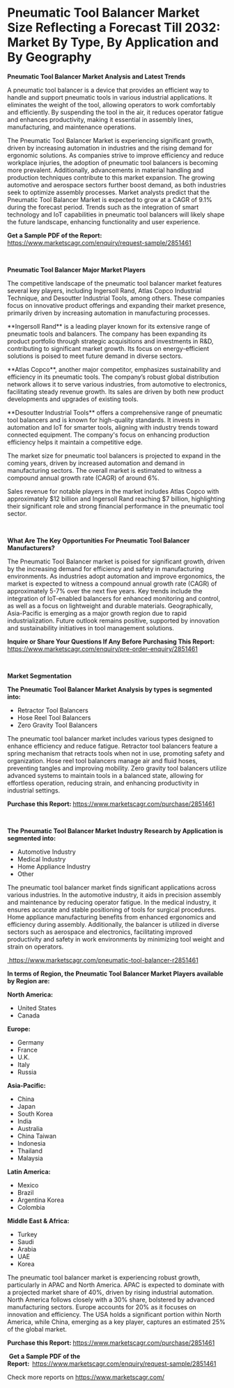 <p><h1>Pneumatic Tool Balancer Market Size Reflecting a Forecast Till 2032: Market By Type, By Application and By Geography</h1></p><p><strong>Pneumatic Tool Balancer Market Analysis and Latest Trends</strong></p>
<p><p>A pneumatic tool balancer is a device that provides an efficient way to handle and support pneumatic tools in various industrial applications. It eliminates the weight of the tool, allowing operators to work comfortably and efficiently. By suspending the tool in the air, it reduces operator fatigue and enhances productivity, making it essential in assembly lines, manufacturing, and maintenance operations.</p><p>The Pneumatic Tool Balancer Market is experiencing significant growth, driven by increasing automation in industries and the rising demand for ergonomic solutions. As companies strive to improve efficiency and reduce workplace injuries, the adoption of pneumatic tool balancers is becoming more prevalent. Additionally, advancements in material handling and production techniques contribute to this market expansion. The growing automotive and aerospace sectors further boost demand, as both industries seek to optimize assembly processes. Market analysts predict that the Pneumatic Tool Balancer Market is expected to grow at a CAGR of 9.1% during the forecast period. Trends such as the integration of smart technology and IoT capabilities in pneumatic tool balancers will likely shape the future landscape, enhancing functionality and user experience.</p></p>
<p><strong>Get a Sample PDF of the Report:&nbsp;</strong> <a href="https://www.marketscagr.com/enquiry/request-sample/2851461?utm_campaign=2452&utm_medium=2&utm_source=Github&utm_content=ia&utm_term=11032025&utm_id=pneumatic-tool-balancer">https://www.marketscagr.com/enquiry/request-sample/2851461</a></p>
<p>&nbsp;</p>
<p><strong>Pneumatic Tool Balancer Major Market Players</strong></p>
<p><p>The competitive landscape of the pneumatic tool balancer market features several key players, including Ingersoll Rand, Atlas Copco Industrial Technique, and Desoutter Industrial Tools, among others. These companies focus on innovative product offerings and expanding their market presence, primarily driven by increasing automation in manufacturing processes.</p><p>**Ingersoll Rand** is a leading player known for its extensive range of pneumatic tools and balancers. The company has been expanding its product portfolio through strategic acquisitions and investments in R&D, contributing to significant market growth. Its focus on energy-efficient solutions is poised to meet future demand in diverse sectors.</p><p>**Atlas Copco**, another major competitor, emphasizes sustainability and efficiency in its pneumatic tools. The company’s robust global distribution network allows it to serve various industries, from automotive to electronics, facilitating steady revenue growth. Its sales are driven by both new product developments and upgrades of existing tools.</p><p>**Desoutter Industrial Tools** offers a comprehensive range of pneumatic tool balancers and is known for high-quality standards. It invests in automation and IoT for smarter tools, aligning with industry trends toward connected equipment. The company's focus on enhancing production efficiency helps it maintain a competitive edge.</p><p>The market size for pneumatic tool balancers is projected to expand in the coming years, driven by increased automation and demand in manufacturing sectors. The overall market is estimated to witness a compound annual growth rate (CAGR) of around 6%. </p><p>Sales revenue for notable players in the market includes Atlas Copco with approximately $12 billion and Ingersoll Rand reaching $7 billion, highlighting their significant role and strong financial performance in the pneumatic tool sector.</p></p>
<p>&nbsp;</p>
<p><strong>What Are The Key Opportunities For Pneumatic Tool Balancer Manufacturers?</strong></p>
<p><p>The Pneumatic Tool Balancer market is poised for significant growth, driven by the increasing demand for efficiency and safety in manufacturing environments. As industries adopt automation and improve ergonomics, the market is expected to witness a compound annual growth rate (CAGR) of approximately 5-7% over the next five years. Key trends include the integration of IoT-enabled balancers for enhanced monitoring and control, as well as a focus on lightweight and durable materials. Geographically, Asia-Pacific is emerging as a major growth region due to rapid industrialization. Future outlook remains positive, supported by innovation and sustainability initiatives in tool management solutions.</p></p>
<p><strong>Inquire or Share Your Questions If Any Before Purchasing This Report:</strong> <a href="https://www.marketscagr.com/enquiry/pre-order-enquiry/2851461?utm_campaign=2452&utm_medium=2&utm_source=Github&utm_content=ia&utm_term=11032025&utm_id=pneumatic-tool-balancer">https://www.marketscagr.com/enquiry/pre-order-enquiry/2851461</a></p>
<p>&nbsp;</p>
<p><strong>Market Segmentation</strong></p>
<p><strong>The Pneumatic Tool Balancer Market Analysis by types is segmented into:</strong></p>
<p><ul><li>Retractor Tool Balancers</li><li>Hose Reel Tool Balancers</li><li>Zero Gravity Tool Balancers</li></ul></p>
<p><p>The pneumatic tool balancer market includes various types designed to enhance efficiency and reduce fatigue. Retractor tool balancers feature a spring mechanism that retracts tools when not in use, promoting safety and organization. Hose reel tool balancers manage air and fluid hoses, preventing tangles and improving mobility. Zero gravity tool balancers utilize advanced systems to maintain tools in a balanced state, allowing for effortless operation, reducing strain, and enhancing productivity in industrial settings.</p></p>
<p><strong>Purchase this Report:&nbsp;</strong><a href="https://www.marketscagr.com/purchase/2851461?utm_campaign=2452&utm_medium=2&utm_source=Github&utm_content=ia&utm_term=11032025&utm_id=pneumatic-tool-balancer">https://www.marketscagr.com/purchase/2851461</a></p>
<p>&nbsp;</p>
<p><strong>The Pneumatic Tool Balancer Market Industry Research by Application is segmented into:</strong></p>
<p><ul><li>Automotive Industry</li><li>Medical Industry</li><li>Home Appliance Industry</li><li>Other</li></ul></p>
<p><p>The pneumatic tool balancer market finds significant applications across various industries. In the automotive industry, it aids in precision assembly and maintenance by reducing operator fatigue. In the medical industry, it ensures accurate and stable positioning of tools for surgical procedures. Home appliance manufacturing benefits from enhanced ergonomics and efficiency during assembly. Additionally, the balancer is utilized in diverse sectors such as aerospace and electronics, facilitating improved productivity and safety in work environments by minimizing tool weight and strain on operators.</p></p>
<p><a href="https://www.marketscagr.com/pneumatic-tool-balancer-r2851461?utm_campaign=2452&utm_medium=2&utm_source=Github&utm_content=ia&utm_term=11032025&utm_id=pneumatic-tool-balancer">&nbsp;https://www.marketscagr.com/pneumatic-tool-balancer-r2851461</a></p>
<p><strong>In terms of Region, the Pneumatic Tool Balancer Market Players available by Region are:</strong></p>
<p>
    <p> <strong> North America: </strong>
        <ul>
            <li>United States</li>
            <li>Canada</li>
        </ul>
        </p> 
    <p> <strong> Europe: </strong>
        <ul>
            <li>Germany</li>
            <li>France</li>
            <li>U.K.</li>
            <li>Italy</li>
            <li>Russia</li>
        </ul>
        </p> 
    <p> <strong> Asia-Pacific: </strong>
        <ul>
            <li>China</li>
            <li>Japan</li>
            <li>South Korea</li>
            <li>India</li>
            <li>Australia</li>
            <li>China Taiwan</li>
            <li>Indonesia</li>
            <li>Thailand</li>
            <li>Malaysia</li>
        </ul>
        </p> 
    <p> <strong> Latin America: </strong>
        <ul>
            <li>Mexico</li>
            <li>Brazil</li>
            <li>Argentina Korea</li>
            <li>Colombia</li>
        </ul>
        </p> 
    <p> <strong> Middle East & Africa: </strong>
        <ul>
            <li>Turkey</li>
            <li>Saudi</li>
            <li>Arabia</li>
            <li>UAE</li>
            <li>Korea</li>
        </ul>
    </p>
    </p>
<p><p>The pneumatic tool balancer market is experiencing robust growth, particularly in APAC and North America. APAC is expected to dominate with a projected market share of 40%, driven by rising industrial automation. North America follows closely with a 30% share, bolstered by advanced manufacturing sectors. Europe accounts for 20% as it focuses on innovation and efficiency. The USA holds a significant portion within North America, while China, emerging as a key player, captures an estimated 25% of the global market.</p></p>
<p><strong>Purchase this Report: </strong><a href="https://www.marketscagr.com/purchase/2851461?utm_campaign=2452&utm_medium=2&utm_source=Github&utm_content=ia&utm_term=11032025&utm_id=pneumatic-tool-balancer">https://www.marketscagr.com/purchase/2851461</a></p>
<p>&nbsp;<strong>Get a Sample PDF of the Report:&nbsp;&nbsp;</strong><a href="https://www.marketscagr.com/enquiry/request-sample/2851461?utm_campaign=2452&utm_medium=2&utm_source=Github&utm_content=ia&utm_term=11032025&utm_id=pneumatic-tool-balancer">https://www.marketscagr.com/enquiry/request-sample/2851461</a></p>
<p><strong></strong></p>
<p>Check more reports on <a href="https://www.marketscagr.com/?utm_campaign=2452&utm_medium=2&utm_source=Github&utm_content=ia&utm_term=11032025&utm_id=pneumatic-tool-balancer">https://www.marketscagr.com/</a></p>